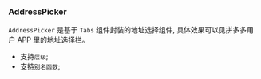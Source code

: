 ### AddressPicker

`AddressPicker` 是基于 `Tabs` 组件封装的地址选择组件, 具体效果可以见拼多多用户 APP 里的地址选择栏。

* 支持`层级`;
* 支持`别名函数`;